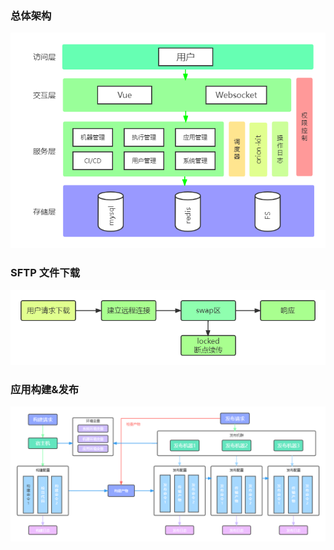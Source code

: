 ### 总体架构

![总体架构](../assert/img/arch.png "总体架构")

### SFTP 文件下载

![文件下载](../assert/img/download-arch.png "文件下载")

### 应用构建&发布

![应用构建&发布](../assert/img/release-arch.png "应用构建&发布")

